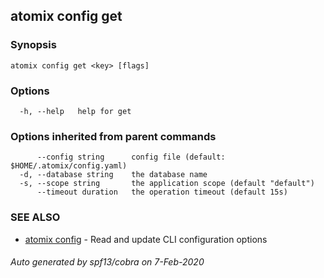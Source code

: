 ## atomix config get



### Synopsis



```
atomix config get <key> [flags]
```

### Options

```
  -h, --help   help for get
```

### Options inherited from parent commands

```
      --config string      config file (default: $HOME/.atomix/config.yaml)
  -d, --database string    the database name
  -s, --scope string       the application scope (default "default")
      --timeout duration   the operation timeout (default 15s)
```

### SEE ALSO

* [atomix config](atomix_config.md)	 - Read and update CLI configuration options

###### Auto generated by spf13/cobra on 7-Feb-2020
